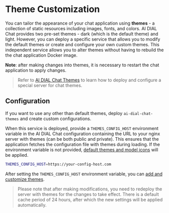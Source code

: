 # Theme Customization

You can tailor the appearance of your chat application using **themes** - a collection of static resources including images, fonts, and colors. AI DIAL Chat provides two pre-set themes - dark (which is the default theme) and light. However, you can deploy a specific service that allows you to modify the default themes or create and configure your own custom themes. This independent service allows you to alter themes without having to rebuild the the chat application Docker image.

**Note**: after making changes into themes, it is necessary to restart the chat application to apply changes.

> Refer to [AI DIAL Chat Themes](https://github.com/epam/ai-dial-chat-themes) to learn how to deploy and configure a special server for chat themes.

## Configuration

If you want to use any other than default themes, deploy `ai-dial-chat-themes` and create custom configurations.

When this service is deployed, provide a `THEMES_CONFIG_HOST` environment variable in the AI DIAL Chat configuration containing the URL to your nginx server with themes (can be both public and private). This ensures that the application fetches the configuration file with themes during loading. If the environment variable is not provided, [default themes and model icons](https://github.com/epam/ai-dial-chat-themes/blob/development/static/config.json) will be applied.

```bash
THEMES_CONFIG_HOST=https://your-config-host.com
```

After setting the `THEMES_CONFIG_HOST` environment variable, you can [add and customize themes](https://github.com/epam/ai-dial-chat-themes/blob/development/static/config.json). 

> Please note that after making modifications, you need to redeploy the server with themes for the changes to take effect. There is a default cache period of 24 hours, after which the new settings will be applied automatically.
